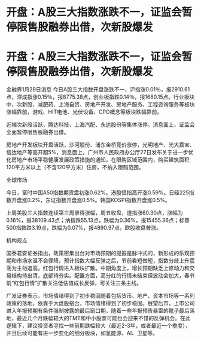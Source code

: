 # 开盘：A股三大指数涨跌不一，证监会暂停限售股融券出借，次新股爆发

# 开盘：A股三大指数涨跌不一，证监会暂停限售股融券出借，次新股爆发

金融界1月29日消息
今日A股三大指数开盘涨跌不一，沪指涨0.01％，报2910.61点，深成指涨0.15％，报8775.38点，创业板指跌0.14％，报1680.15点。行业板块中，次新股、减肥药、上海自贸、房地产开发、房地产服务、工程咨询服务等板块涨幅靠前，游戏、HIT电池、光伏设备、CPO概念等板块跌幅靠前。

近端次新股活跃，腾达科技、上海汽配、永达股份等集体涨停。消息面上，证监会全面暂停限售股融券出借。

房地产开发板块开盘活跃，沙河股份、浦东金桥竞价涨停，光明地产、光大嘉宝、信达地产等高开超5%，消息面上，广州市人民政府办公厅27日发布关于进一步优化房地产市场平稳健康发展政策措施的通知，在限购区域范围内，购买建筑面积120平方米以上（不含120平方米）住房，不纳入限购范围。

全球市场

今日，富时中国A50指数期货盘初涨0.62%。港股恒指高开涨0.59%。日经225指数开盘涨0.2%，东证指数开盘涨0.5%。韩国KOSPI指数开盘涨0.5%。

上周美股三大指数连续第三周录得涨幅，周五收盘，道指涨60.30点，涨幅为0.16%，报38109.43点；纳指跌55.13点，跌幅为0.36%，报15455.36点；标普500指数跌3.19点，跌幅为0.07%，报4890.97点。欧股收盘普涨。

机构观点

国泰君安证券指出，政策密集出台对市场预期的提振是脉冲式的，新形成的乐观预期和市场水温不会骤降，预计指数大幅反弹之后，节前看短做短，指数分歧上升震荡为主勿追高，红包行情进入板块扩散。中期角度上，增长预期缺乏上修动力和交易结构待出清，底部待夯实。配置方面，高分红的行情未结束但波动会加大，春节前“红包行情”扩散关注低估值成长反弹，可关注三条主线。

广发证券表示，市场情绪得到了初步稳固随着包括货币、地产、资本市场等一系列政策的落地，依靠于大盘股搭台，市场情绪得到了初步稳固。展望后市，上市公司进入年报预期有条件强制披露的最后窗口期，随着一些年报预告暴雷的靴子最后落地，最近几个月跌幅较大的TMT和中小股票可能也会迎来不错的反弹机会。在此逻辑下，建议投资者寻找一些前期跌幅较大（最近2-3年，或者最近一个季度），并且后续可能有进一步变化的细分板块，如氢能源、AI、卫星等。

